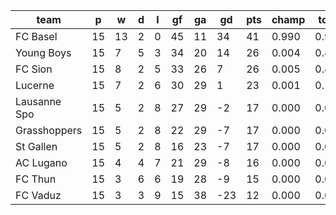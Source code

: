 |     team     | p  | w  | d | l | gf | ga | gd  | pts | champ | top2  | top3  | top4  |  5-7  | bot4  | bot3  | bot2  |
|--------------|----|----|---|---|----|----|-----|-----|-------|-------|-------|-------|-------|-------|-------|-------|
| FC Basel     | 15 | 13 | 2 | 0 | 45 | 11 |  34 |  41 | 0.990 | 0.999 | 1.000 | 1.000 | 0.000 | 0.000 | 0.000 | 0.000|
| Young Boys   | 15 |  7 | 5 | 3 | 34 | 20 |  14 |  26 | 0.004 | 0.411 | 0.733 | 0.890 | 0.106 | 0.015 | 0.004 | 0.001|
| FC Sion      | 15 |  8 | 2 | 5 | 33 | 26 |   7 |  26 | 0.005 | 0.422 | 0.734 | 0.893 | 0.102 | 0.015 | 0.005 | 0.001|
| Lucerne      | 15 |  7 | 2 | 6 | 30 | 29 |   1 |  23 | 0.001 | 0.126 | 0.346 | 0.648 | 0.314 | 0.091 | 0.038 | 0.011|
| Lausanne Spo | 15 |  5 | 2 | 8 | 27 | 29 |  -2 |  17 | 0.000 | 0.024 | 0.095 | 0.248 | 0.568 | 0.328 | 0.185 | 0.080|
| Grasshoppers | 15 |  5 | 2 | 8 | 22 | 29 |  -7 |  17 | 0.000 | 0.005 | 0.027 | 0.095 | 0.493 | 0.600 | 0.413 | 0.226|
| St Gallen    | 15 |  5 | 2 | 8 | 16 | 23 |  -7 |  17 | 0.000 | 0.005 | 0.022 | 0.071 | 0.462 | 0.658 | 0.467 | 0.264|
| AC Lugano    | 15 |  4 | 4 | 7 | 21 | 29 |  -8 |  16 | 0.000 | 0.006 | 0.028 | 0.094 | 0.491 | 0.603 | 0.415 | 0.225|
| FC Thun      | 15 |  3 | 6 | 6 | 19 | 28 |  -9 |  15 | 0.000 | 0.002 | 0.015 | 0.059 | 0.403 | 0.715 | 0.538 | 0.331|
| FC Vaduz     | 15 |  3 | 3 | 9 | 15 | 38 | -23 |  12 | 0.000 | 0.000 | 0.001 | 0.003 | 0.062 | 0.974 | 0.936 | 0.861|

